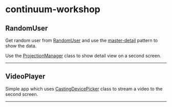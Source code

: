 # continuum-workshop

## RandomUser
Get random user from [RandomUser](https://randomuser.me/) and use the [master-detail](https://en.wikipedia.org/wiki/Master%E2%80%93detail_interface) pattern to show the data.

Use the [ProjectionManager](https://msdn.microsoft.com/en-us/library/windows/apps/windows.ui.viewmanagement.projectionmanager.aspx) class to show detail view on a second screen.

---

## VideoPlayer
Simple app which uses [CastingDevicePicker](https://msdn.microsoft.com/en-us/library/windows/apps/windows.media.casting.castingdevicepicker.aspx) class to stream a video to the second screen.

---